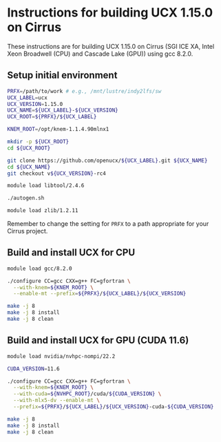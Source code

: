 Instructions for building UCX 1.15.0 on Cirrus
==============================================

These instructions are for building UCX 1.15.0 on Cirrus (SGI ICE XA, Intel Xeon Broadwell (CPU) and Cascade Lake (GPU)) using gcc 8.2.0.


Setup initial environment
-------------------------

```bash
PRFX=/path/to/work # e.g., /mnt/lustre/indy2lfs/sw
UCX_LABEL=ucx
UCX_VERSION=1.15.0
UCX_NAME=${UCX_LABEL}-${UCX_VERSION}
UCX_ROOT=${PRFX}/${UCX_LABEL}

KNEM_ROOT=/opt/knem-1.1.4.90mlnx1

mkdir -p ${UCX_ROOT}
cd ${UCX_ROOT}

git clone https://github.com/openucx/${UCX_LABEL}.git ${UCX_NAME}
cd ${UCX_NAME}
git checkout v${UCX_VERSION}-rc4

module load libtool/2.4.6

./autogen.sh

module load zlib/1.2.11
```

Remember to change the setting for `PRFX` to a path appropriate for your Cirrus project.


Build and install UCX for CPU
-----------------------------

```bash
module load gcc/8.2.0

./configure CC=gcc CXX=g++ FC=gfortran \
  --with-knem=${KNEM_ROOT} \
  --enable-mt --prefix=${PRFX}/${UCX_LABEL}/${UCX_VERSION}

make -j 8
make -j 8 install
make -j 8 clean
```


Build and install UCX for GPU (CUDA 11.6)
-----------------------------------------

```bash
module load nvidia/nvhpc-nompi/22.2

CUDA_VERSION=11.6

./configure CC=gcc CXX=g++ FC=gfortran \
  --with-knem=${KNEM_ROOT} \
  --with-cuda=${NVHPC_ROOT}/cuda/${CUDA_VERSION} \
  --with-mlx5-dv --enable-mt \
  --prefix=${PRFX}/${UCX_LABEL}/${UCX_VERSION}-cuda-${CUDA_VERSION}

make -j 8
make -j 8 install
make -j 8 clean
```
